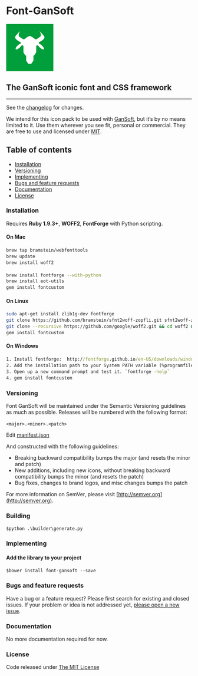 # Font-GanSoft

![logo](.editoricon.png)

## The GanSoft iconic font and CSS framework

---------------------------------------

See the [changelog](CHANGELOG.md) for changes.

We intend for this icon pack to be used with [GanSoft](https://www.softsupply.com/), but it’s by no means limited to it. Use them wherever you see fit, personal or commercial. They are free to use and licensed under [MIT](http://opensource.org/licenses/MIT).

## Table of contents

* [Installation](#installation)
* [Versioning](#versioning)
* [Implementing](#implementing)
* [Bugs and feature requests](#bugs-and-feature-requests)
* [Documentation](#documentation)
* [License](#license)

### Installation

Requires **Ruby 1.9.3+**, **WOFF2**, **FontForge** with Python scripting.

#### On Mac

```sh
brew tap bramstein/webfonttools
brew update
brew install woff2

brew install fontforge --with-python
brew install eot-utils
gem install fontcustom
```

#### On Linux

```sh
sudo apt-get install zlib1g-dev fontforge
git clone https://github.com/bramstein/sfnt2woff-zopfli.git sfnt2woff-zopfli && cd sfnt2woff-zopfli && make && mv sfnt2woff-zopfli /usr/local/bin/sfnt2woff
git clone --recursive https://github.com/google/woff2.git && cd woff2 && make clean all && sudo mv woff2_compress /usr/local/bin/ && sudo mv woff2_decompress /usr/local/bin/
gem install fontcustom
```

#### On Windows

```cmd
1. Install fontforge:  http://fontforge.github.io/en-US/downloads/windows-dl/
2. Add the installation path to your System PATH variable (%programfiles(x86)%\FontForgeBuilds\bin)
3. Open up a new command prompt and test it. `fontforge -help`
4. gem install fontcustom
```

### Versioning

Font GanSoft will be maintained under the Semantic Versioning guidelines as much as possible. Releases will be numbered with the following format:

`<major>.<minor>.<patch>`

Edit [manifest.json](builder\manifest.json)

And constructed with the following guidelines:

* Breaking backward compatibility bumps the major (and resets the minor and patch)
* New additions, including new icons, without breaking backward compatibility bumps the minor (and resets the patch)
* Bug fixes, changes to brand logos, and misc changes bumps the patch

For more information on SemVer, please visit [http://semver.org](http://semver.org).

### Building

    $python .\builder\generate.py

### Implementing

#### Add the library to your project

    $bower install font-gansoft --save

### Bugs and feature requests

Have a bug or a feature request? Please first search for existing and closed issues. If your problem or idea is not addressed yet, [please open a new issue](issues/new).

### Documentation

No more documentation required for now.

### License

Code released under [The MIT License](LICENSE)
